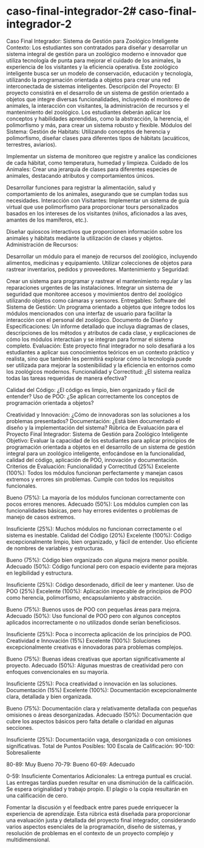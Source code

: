 # caso-final-integrador-2# caso-final-integrador-2
Caso Final Integrador: Sistema de Gestión para Zoológico Inteligente
Contexto: Los estudiantes son contratados para diseñar y desarrollar un sistema integral de gestión para un zoológico moderno e innovador que utiliza tecnología de punta para mejorar el cuidado de los animales, la experiencia de los visitantes y la eficiencia operativa. Este zoológico inteligente busca ser un modelo de conservación, educación y tecnología, utilizando la programación orientada a objetos para crear una red interconectada de sistemas inteligentes.
Descripción del Proyecto: El proyecto consistirá en el desarrollo de un sistema de gestión orientado a objetos que integre diversas funcionalidades, incluyendo el monitoreo de animales, la interacción con visitantes, la administración de recursos y el mantenimiento del zoológico. Los estudiantes deberán aplicar los conceptos y habilidades aprendidas, como la abstracción, la herencia, el polimorfismo y más, para crear un sistema robusto y flexible.
Módulos del Sistema:
Gestión de Habitats:
Utilizando conceptos de herencia y polimorfismo, diseñar clases para diferentes tipos de hábitats (acuáticos, terrestres, aviarios).

Implementar un sistema de monitoreo que registre y analice las condiciones de cada hábitat, como temperatura, humedad y limpieza.
Cuidado de los Animales:
Crear una jerarquía de clases para diferentes especies de animales, destacando atributos y comportamientos únicos.

Desarrollar funciones para registrar la alimentación, salud y comportamiento de los animales, asegurando que se cumplan todas sus necesidades.
Interacción con Visitantes:
Implementar un sistema de guía virtual que use polimorfismo para proporcionar tours personalizados basados en los intereses de los visitantes (niños, aficionados a las aves, amantes de los mamíferos, etc.).

Diseñar quioscos interactivos que proporcionen información sobre los animales y hábitats mediante la utilización de clases y objetos.
Administración de Recursos:

Desarrollar un módulo para el manejo de recursos del zoológico, incluyendo alimentos, medicinas y equipamiento.
Utilizar colecciones de objetos para rastrear inventarios, pedidos y proveedores.
Mantenimiento y Seguridad:

Crear un sistema para programar y rastrear el mantenimiento regular y las reparaciones urgentes de las instalaciones.
Integrar un sistema de seguridad que monitoree accesos y movimientos dentro del zoológico utilizando objetos como cámaras y sensores.
Entregables:
Software del Sistema de Gestión: Un programa orientado a objetos que integre todos los módulos mencionados con una interfaz de usuario para facilitar la interacción con el personal del zoológico.
Documento de Diseño y Especificaciones: Un informe detallado que incluya diagramas de clases, descripciones de los métodos y atributos de cada clase, y explicaciones de cómo los módulos interactúan y se integran para formar el sistema completo.
Evaluación: Este proyecto final integrador no solo desafiará a los estudiantes a aplicar sus conocimientos teóricos en un contexto práctico y realista, sino que también les permitirá explorar cómo la tecnología puede ser utilizada para mejorar la sostenibilidad y la eficiencia en entornos como los zoológicos modernos.
Funcionalidad y Correctitud: ¿El sistema realiza todas las tareas requeridas de manera efectiva?

Calidad del Código: ¿El código es limpio, bien organizado y fácil de entender?
Uso de POO: ¿Se aplican correctamente los conceptos de programación orientada a objetos?

Creatividad y Innovación: ¿Cómo de innovadoras son las soluciones a los problemas presentados?
Documentación: ¿Está bien documentado el diseño y la implementación del sistema?
Rúbrica de Evaluación para el Proyecto Final Integrador: Sistema de Gestión para Zoológico Inteligente
Objetivo: Evaluar la capacidad de los estudiantes para aplicar principios de programación orientada a objetos en el desarrollo de un sistema de gestión integral para un zoológico inteligente, enfocándose en la funcionalidad, calidad del código, aplicación de POO, innovación y documentación.
Criterios de Evaluación:
Funcionalidad y Correctitud (25%)
Excelente (100%): Todos los módulos funcionan perfectamente y manejan casos extremos y errores sin problemas. Cumple con todos los requisitos funcionales.

Bueno (75%): La mayoría de los módulos funcionan correctamente con pocos errores menores.
Adecuado (50%): Los módulos cumplen con las funcionalidades básicas, pero hay errores evidentes o problemas de manejo de casos extremos.

Insuficiente (25%): Muchos módulos no funcionan correctamente o el sistema es inestable.
Calidad del Código (20%)
Excelente (100%): Código excepcionalmente limpio, bien organizado, y fácil de entender. Uso eficiente de nombres de variables y estructuras.

Bueno (75%): Código bien organizado con alguna mejora menor posible.
Adecuado (50%): Código funcional pero con espacio evidente para mejoras en legibilidad y estructura.

Insuficiente (25%): Código desordenado, difícil de leer y mantener.
Uso de POO (25%)
Excelente (100%): Aplicación impecable de principios de POO como herencia, polimorfismo, encapsulamiento y abstracción.

Bueno (75%): Buenos usos de POO con pequeñas áreas para mejora.
Adecuado (50%): Uso funcional de POO pero con algunos conceptos aplicados incorrectamente o no utilizados donde serían beneficiosos.

Insuficiente (25%): Poca o incorrecta aplicación de los principios de POO.
Creatividad e Innovación (15%)
Excelente (100%): Soluciones excepcionalmente creativas e innovadoras para problemas complejos.

Bueno (75%): Buenas ideas creativas que aportan significativamente al proyecto.
Adecuado (50%): Algunas muestras de creatividad pero con enfoques convencionales en su mayoría.

Insuficiente (25%): Poca creatividad o innovación en las soluciones.
Documentación (15%)
Excelente (100%): Documentación excepcionalmente clara, detallada y bien organizada.

Bueno (75%): Documentación clara y relativamente detallada con pequeñas omisiones o áreas desorganizadas.
Adecuado (50%): Documentación que cubre los aspectos básicos pero falta detalle o claridad en algunas secciones.

Insuficiente (25%): Documentación vaga, desorganizada o con omisiones significativas.
Total de Puntos Posibles: 100
Escala de Calificación:
90-100: Sobresaliente

80-89: Muy Bueno
70-79: Bueno
60-69: Adecuado

0-59: Insuficiente
Comentarios Adicionales:
La entrega puntual es crucial. Las entregas tardías pueden resultar en una disminución de la calificación.
Se espera originalidad y trabajo propio. El plagio o la copia resultarán en una calificación de cero.

Fomentar la discusión y el feedback entre pares puede enriquecer la experiencia de aprendizaje.
Esta rúbrica está diseñada para proporcionar una evaluación justa y detallada del proyecto final integrador, considerando varios aspectos esenciales de la programación, diseño de sistemas, y resolución de problemas en el contexto de un proyecto complejo y multidimensional.

